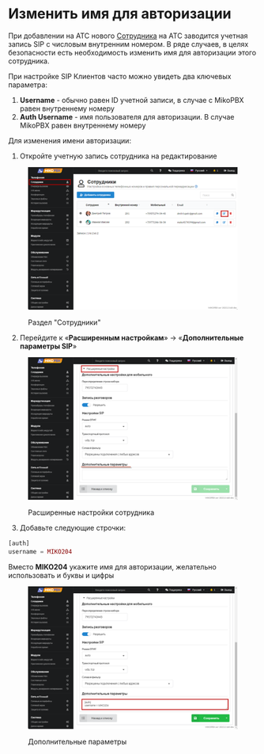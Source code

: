 # Изменить имя для авторизации

При добавлении на АТС нового [Сотрудника](../../manual/telefoniya/extensions.md) на АТС заводится учетная запись SIP с числовым внутренним номером. В ряде случаев, в целях безопасности есть необходимость изменить имя для авторизации этого сотрудника.

При настройке SIP Клиентов часто можно увидеть два ключевых параметра:

1. **Username** - обычно равен ID учетной записи, в случае с MikoPBX равен внутреннему номеру
2. **Auth Username** - имя пользователя для авторизации. В случае MikoPBX равен внутреннему номеру

Для изменения имени авторизации:

1. Откройте учетную запись сотрудника на редактирование

<figure><img src="../../.gitbook/assets/extensions.png" alt=""><figcaption><p>Раздел "Сотрудники" </p></figcaption></figure>

2. Перейдите к «**Расширенным настройкам**» → «**Дополнительные параметры SIP**»

<figure><img src="../../.gitbook/assets/extraExtensions.png" alt=""><figcaption><p>Расширенные настройки сотрудника</p></figcaption></figure>

3. Добавьте следующие строчки:

```php
[auth] 
username = MIKO204
```

Вместо **MIKO204** укажите имя для авторизации, желательно использовать и буквы и цифры

<figure><img src="../../.gitbook/assets/extraExtensions2.png" alt=""><figcaption><p>Дополнительные параметры</p></figcaption></figure>

